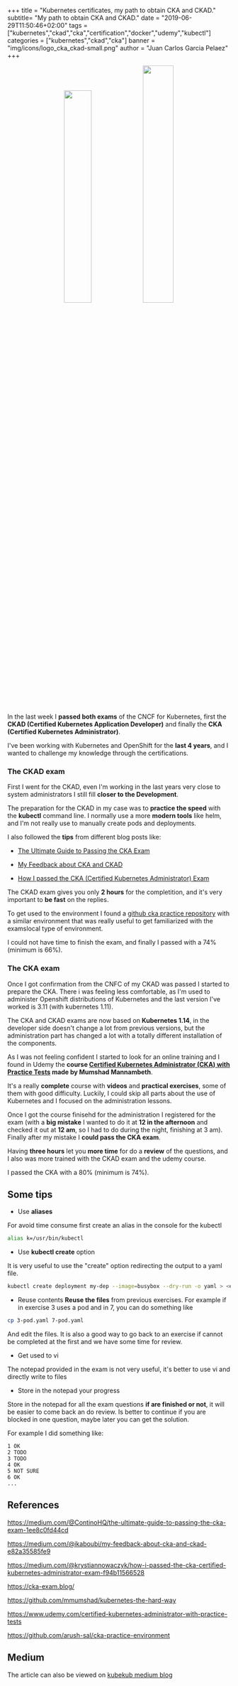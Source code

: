 +++
title = "Kubernetes certificates, my path to obtain CKA and CKAD."
subtitle= "My path to obtain CKA and CKAD."
date = "2019-06-29T11:50:46+02:00"
tags = ["kubernetes","ckad","cka","certification","docker","udemy","kubectl"]
categories = ["kubernetes","ckad","cka"]
banner = "img/icons/logo_cka_ckad-small.png"
author = "Juan Carlos Garcia Pelaez"
+++

<center>
<img class="special-img-class" width="35%" src="/img/posts/ckad-cka-certifications/ckad.png"><img class="special-img-class" width="37%" src="/img/posts/ckad-cka-certifications/cka.png">
</center>

In the last week I **passed both exams** of the CNCF for Kubernetes, first the **CKAD (Certified Kubernetes Application Developer)** and finally the **CKA (Certified Kubernetes Administrator)**.

I've been working with Kubernetes and OpenShift for the **last 4 years**, and I wanted to challenge my knowledge through the certifications.

### The CKAD exam

First I went for the CKAD, even I'm working in the last years very close to system administrators I still fill **closer to the Development**. 

The preparation for the CKAD in my case was to **practice the speed** with the **kubectl** command line. I normally use a more **modern tools** like helm, and I'm not really use to manually create pods and deployments. 

I also followed the **tips** from different blog posts like: 

- [The Ultimate Guide to Passing the CKA Exam](https://medium.com/@ContinoHQ/the-ultimate-guide-to-passing-the-cka-exam-1ee8c0fd44cd)

- [My Feedback about CKA and CKAD](https://medium.com/@ikaboubi/my-feedback-about-cka-and-ckad-e82a35585fe9)

- [How I passed the CKA (Certified Kubernetes Administrator) Exam](https://medium.com/@krystiannowaczyk/how-i-passed-the-cka-certified-kubernetes-administrator-exam-f94b11566528)


The CKAD exam gives you only **2 hours** for the completition, and it's very important to **be fast** on the replies.

To get used to the environment I found a [github cka practice repository](https://github.com/arush-sal/cka-practice-environment) with a similar environment that was really useful to get familiarized with the examslocal type of environment.

I could not have time to finish the exam, and finally I passed with a 74% (minimum is 66%).

### The CKA exam

Once I got confirmation from the CNFC of my CKAD was passed I started to prepare the CKA. There i was feeling less comfortable, as I'm used to administer Openshift distributions of Kubernetes and the last version I've worked is 3.11 (with kubernetes 1.11).

The CKA and CKAD exams are now based on **Kubernetes 1.14**, in the developer side doesn't change a lot from previous versions, but the administration part has changed a lot with a totally different installation of the components.

As I was not feeling confident I started to look for an online training and I found in Udemy the **course [Certified Kubernetes Administrator (CKA) with Practice Tests](https://www.udemy.com/certified-kubernetes-administrator-with-practice-tests) made by Mumshad Mannambeth**.

It's a really **complete** course with **videos** and **practical exercises**, some of them with good difficulty. Luckily, I could skip all parts about the use of Kubernetes and I focused on the administration lessons.

Once I got the course finisehd for the administration I registered for the exam (with a **big mistake** I wanted to do it at **12 in the afternoon** and checked it out at **12 am**, so I had to do during the night, finishing at 3 am).
Finally after my mistake I **could pass the CKA exam**. 

Having **three hours** let you **more time** for do a **review** of the questions, and I also was more trained with the CKAD exam and the udemy course.

I passed the CKA with a 80% (minimum is 74%).


## Some tips

* Use **aliases**

For avoid time consume first create an alias in the console for the kubectl

```bash
alias k=/usr/bin/kubectl
```

* Use **kubectl create** option

It is very useful to use the "create" option redirecting the output to a yaml file. 

```bash
kubectl create deployment my-dep --image=busybox --dry-run -o yaml > <exerciseNumber>.yaml
```

* Reuse contents
**Reuse the files** from previous exercises. For example if in exercise 3 uses a pod and in 7, you can do something like

```bash
cp 3-pod.yaml 7-pod.yaml
```
And edit the files. It is also a good way to go back to an exercise if cannot be completed at the first and we have some time for review.

* Get used to vi

The notepad provided in the exam is not very useful, it's better to use vi and directly write to files

* Store in the notepad your progress

Store in the notepad for all the exam questions **if are finished or not**, it will be easier to come back an do review. Is better to continue if you are blocked in one question, maybe later you can get the solution.

For example I did something like:

```
1 OK
2 TODO
3 TODO
4 OK
5 NOT SURE
6 OK
...
```


## References

https://medium.com/@ContinoHQ/the-ultimate-guide-to-passing-the-cka-exam-1ee8c0fd44cd

https://medium.com/@ikaboubi/my-feedback-about-cka-and-ckad-e82a35585fe9

https://medium.com/@krystiannowaczyk/how-i-passed-the-cka-certified-kubernetes-administrator-exam-f94b11566528

https://cka-exam.blog/

https://github.com/mmumshad/kubernetes-the-hard-way

https://www.udemy.com/certified-kubernetes-administrator-with-practice-tests

https://github.com/arush-sal/cka-practice-environment

## Medium

The article can also be viewed on [kubekub medium blog](https://medium.com/kubekub/kubernetes-certificates-f22649263023)
